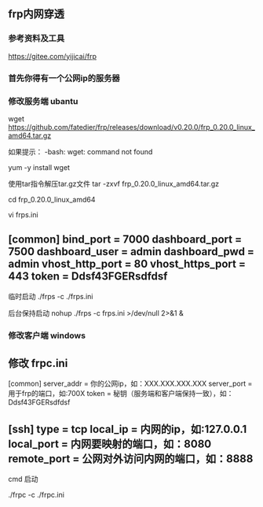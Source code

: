 ## frp内网穿透
### 参考资料及工具
https://gitee.com/yijicai/frp

### 首先你得有一个公网ip的服务器

### 修改服务端  ubantu
wget https://github.com/fatedier/frp/releases/download/v0.20.0/frp_0.20.0_linux_amd64.tar.gz

如果提示：
-bash: wget: command not found

yum -y install wget

使用tar指令解压tar.gz文件
tar -zxvf frp_0.20.0_linux_amd64.tar.gz

cd frp_0.20.0_linux_amd64

vi frps.ini


[common]
bind_port = 7000
dashboard_port = 7500
dashboard_user = admin
dashboard_pwd = admin
vhost_http_port = 80
vhost_https_port = 443
token = Ddsf43FGERsdfdsf
---

临时启动
./frps -c ./frps.ini

后台保持启动
nohup ./frps -c frps.ini >/dev/null 2>&1 &

### 修改客户端 windows

修改 frpc.ini
---
[common]
server_addr = 你的公网ip，如：XXX.XXX.XXX.XXX
server_port = 用于frp的端口，如:700X
token = 秘钥（服务端和客户端保持一致），如：Ddsf43FGERsdfdsf

[ssh]
type = tcp
local_ip = 内网的ip，如:127.0.0.1  
local_port = 内网要映射的端口，如：8080
remote_port = 公网对外访问内网的端口，如：8888
---

cmd 启动

./frpc -c ./frpc.ini
